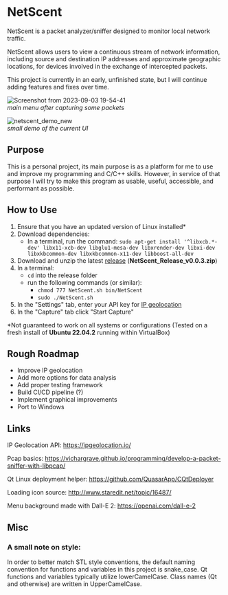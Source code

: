 # NetScent

NetScent is a packet analyzer/sniffer designed to monitor local network traffic.  

NetScent allows users to view a continuous stream of network information, including source and destination IP addresses and approximate geographic locations, for devices involved in the exchange of intercepted packets.

This project is currently in an early, unfinished state, but I will continue adding features and fixes over time.

![Screenshot from 2023-09-03 19-54-41](https://github.com/rnofal1/NetScent/assets/57466011/87ff2a84-aeb7-42a8-a6b4-6440f5320bc3)  
*main menu after capturing some packets*

![netscent_demo_new](https://github.com/rnofal1/NetScent/assets/57466011/388fe346-9f46-4b17-9938-64787ac4ae81)  
*small demo of the current UI*


## Purpose
This is a personal project, its main purpose is as a platform for me to use and improve my programming and C/C++ skills. However, in service of that purpose I will try to make this program as usable, useful, accessible, and performant as possible.

## How to Use
1. Ensure that you have an updated version of Linux installed*
2. Download dependencies:
    - In a terminal, run the command: ```sudo apt-get install '^libxcb.*-dev' libx11-xcb-dev libglu1-mesa-dev libxrender-dev libxi-dev libxkbcommon-dev libxkbcommon-x11-dev libboost-all-dev``` 
3. Download and unzip the latest [release](https://github.com/rnofal1/NetScent/releases/latest) (**NetScent_Release_v0.0.3.zip**)
4. In a terminal:
    - ```cd``` into the release folder
    - run the following commands (or similar):
        - ```chmod 777 NetScent.sh bin/NetScent```     
        - ```sudo ./NetScent.sh```
5. In the "Settings" tab, enter your API key for [IP geolocation](https://ipgeolocation.io/)
6. In the "Capture" tab click "Start Capture"

*Not guaranteed to work on all systems or configurations (Tested on a fresh install of **Ubuntu 22.04.2** running within VirtualBox)

## Rough Roadmap
- Improve IP geolocation 
- Add more options for data analysis
- Add proper testing framework
- Build CI/CD pipeline (?)
- Implement graphical improvements
- Port to Windows

## Links
IP Geolocation API: https://ipgeolocation.io/  

Pcap basics: https://vichargrave.github.io/programming/develop-a-packet-sniffer-with-libpcap/

Qt Linux deployment helper: https://github.com/QuasarApp/CQtDeployer

Loading icon source: http://www.staredit.net/topic/16487/

Menu background made with Dall-E 2: https://openai.com/dall-e-2  
  
## Misc  
### A small note on style:  
In order to better match STL style conventions, the default naming convention for functions and variables in this project is snake_case. Qt functions and variables typically utilize lowerCamelCase. Class names (Qt and otherwise) are written in UpperCamelCase.  



